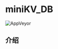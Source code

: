 # miniKV_DB
![AppVeyor](https://img.shields.io/appveyor/build/ZeroOneTaT/miniKV_DB?logoColor=green)
## 介绍